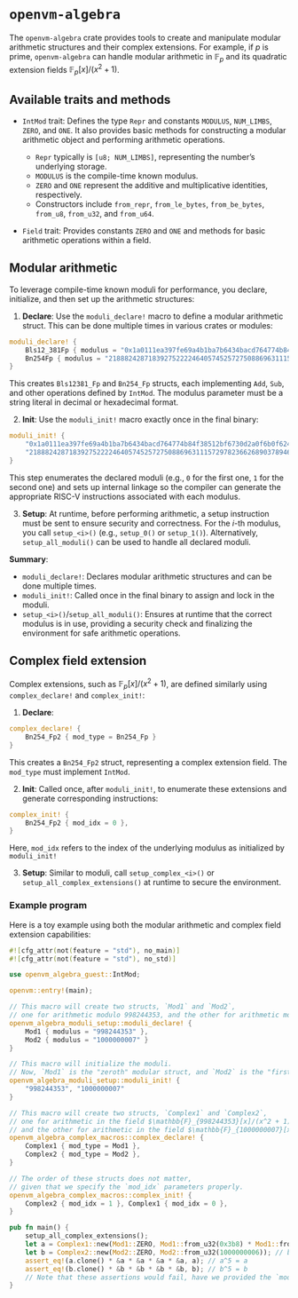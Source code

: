 # `openvm-algebra`

The `openvm-algebra` crate provides tools to create and manipulate modular arithmetic structures and their complex extensions. For example, if $p$ is prime, `openvm-algebra` can handle modular arithmetic in $\mathbb{F}_p$​ and its quadratic extension fields $\mathbb{F}_p[x]/(x^2 + 1)$.

## Available traits and methods

- `IntMod` trait:
    Defines the type `Repr` and constants `MODULUS`, `NUM_LIMBS`, `ZERO`, and `ONE`. It also provides basic methods for constructing a modular arithmetic object and performing arithmetic operations.
    - `Repr` typically is `[u8; NUM_LIMBS]`, representing the number’s underlying storage.
    - `MODULUS` is the compile-time known modulus.
    - `ZERO` and `ONE` represent the additive and multiplicative identities, respectively.
    - Constructors include `from_repr`, `from_le_bytes`, `from_be_bytes`, `from_u8`, `from_u32`, and `from_u64`.

- `Field` trait:
    Provides constants `ZERO` and `ONE` and methods for basic arithmetic operations within a field.

## Modular arithmetic

To leverage compile-time known moduli for performance, you declare, initialize, and then set up the arithmetic structures:

1. **Declare**: Use the `moduli_declare!` macro to define a modular arithmetic struct. This can be done multiple times in various crates or modules:

```rust
moduli_declare! {
    Bls12_381Fp { modulus = "0x1a0111ea397fe69a4b1ba7b6434bacd764774b84f38512bf6730d2a0f6b0f6241eabfffeb153ffffb9feffffffffaaab" },
    Bn254Fp { modulus = "21888242871839275222246405745257275088696311157297823662689037894645226208583" },
}
```

This creates `Bls12381_Fp` and `Bn254_Fp` structs, each implementing `Add`, `Sub`, and other operations defined by `IntMod`. The modulus parameter must be a string literal in decimal or hexadecimal format.

2. **Init**: Use the `moduli_init!` macro exactly once in the final binary:

```rust
moduli_init! {
    "0x1a0111ea397fe69a4b1ba7b6434bacd764774b84f38512bf6730d2a0f6b0f6241eabfffeb153ffffb9feffffffffaaab",
    "21888242871839275222246405745257275088696311157297823662689037894645226208583"
}
```

This step enumerates the declared moduli (e.g., `0` for the first one, `1` for the second one) and sets up internal linkage so the compiler can generate the appropriate RISC-V instructions associated with each modulus.

3. **Setup**: At runtime, before performing arithmetic, a setup instruction must be sent to ensure security and correctness. For the $i$-th modulus, you call `setup_<i>()` (e.g., `setup_0()` or `setup_1()`). Alternatively, `setup_all_moduli()` can be used to handle all declared moduli.

**Summary**:
- `moduli_declare!`: Declares modular arithmetic structures and can be done multiple times.
- `moduli_init!`: Called once in the final binary to assign and lock in the moduli.
- `setup_<i>()`/`setup_all_moduli()`: Ensures at runtime that the correct modulus is in use, providing a security check and finalizing the environment for safe arithmetic operations.

## Complex field extension

Complex extensions, such as $\mathbb{F}_p[x]/(x^2 + 1)$, are defined similarly using `complex_declare!` and `complex_init!`:

1. **Declare**:

```rust
complex_declare! {
    Bn254_Fp2 { mod_type = Bn254_Fp }
}
```

This creates a `Bn254_Fp2` struct, representing a complex extension field. The `mod_type` must implement `IntMod`.

2. **Init**: Called once, after `moduli_init!`, to enumerate these extensions and generate corresponding instructions:

```rust
complex_init! {
    Bn254_Fp2 { mod_idx = 0 },
}
```

Here, `mod_idx` refers to the index of the underlying modulus as initialized by `moduli_init!`

3. **Setup**: Similar to moduli, call `setup_complex_<i>()` or `setup_all_complex_extensions()` at runtime to secure the environment.

### Example program

Here is a toy example using both the modular arithmetic and complex field extension capabilities:
```rust
#![cfg_attr(not(feature = "std"), no_main)]
#![cfg_attr(not(feature = "std"), no_std)]

use openvm_algebra_guest::IntMod;

openvm::entry!(main);

// This macro will create two structs, `Mod1` and `Mod2`,
// one for arithmetic modulo 998244353, and the other for arithmetic modulo 1000000007.
openvm_algebra_moduli_setup::moduli_declare! {
    Mod1 { modulus = "998244353" },
    Mod2 { modulus = "1000000007" }
}

// This macro will initialize the moduli.
// Now, `Mod1` is the "zeroth" modular struct, and `Mod2` is the "first" one.
openvm_algebra_moduli_setup::moduli_init! {
    "998244353", "1000000007"
}

// This macro will create two structs, `Complex1` and `Complex2`,
// one for arithmetic in the field $\mathbb{F}_{998244353}[x]/(x^2 + 1)$,
// and the other for arithmetic in the field $\mathbb{F}_{1000000007}[x]/(x^2 + 1)$.
openvm_algebra_complex_macros::complex_declare! {
    Complex1 { mod_type = Mod1 },
    Complex2 { mod_type = Mod2 },
}

// The order of these structs does not matter,
// given that we specify the `mod_idx` parameters properly.
openvm_algebra_complex_macros::complex_init! {
    Complex2 { mod_idx = 1 }, Complex1 { mod_idx = 0 },
}

pub fn main() {
    setup_all_complex_extensions();
    let a = Complex1::new(Mod1::ZERO, Mod1::from_u32(0x3b8) * Mod1::from_u32(0x100000)); // a = -i in the corresponding field
    let b = Complex2::new(Mod2::ZERO, Mod2::from_u32(1000000006)); // b = -i in the corresponding field
    assert_eq!(a.clone() * &a * &a * &a * &a, a); // a^5 = a
    assert_eq!(b.clone() * &b * &b * &b * &b, b); // b^5 = b
    // Note that these assertions would fail, have we provided the `mod_idx` parameters wrongly.
}
```
